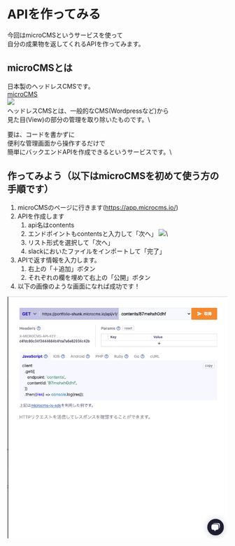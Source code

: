 # APIを作ってみる

今回はmicroCMSというサービスを使って</br>
自分の成果物を返してくれるAPIを作ってみます。

## microCMSとは

日本製のヘッドレスCMSです。\
[microCMS](https://microcms.io)\
![](image/microCMS\_logo.png)\
ヘッドレスCMSとは、一般的なCMS(Wordpressなど)から\
見た目(View)の部分の管理を取り除いたものです。\

要は、コードを書かずに\
便利な管理画面から操作するだけで\
簡単にバックエンドAPIを作成できるというサービスです。\


## 作ってみよう（以下はmicroCMSを初めて使う方の手順です）

1. microCMSのページに行きます(https://app.microcms.io/)
2. APIを作成します
   1. api名はcontents
   2. エンドポイントもcontentsと入力して「次へ」
![](image/microCMS\_logo.png)\   
   3. リスト形式を選択して「次へ」
   4. slackにおいたファイルをインポートして「完了」
3. APIで返す情報を入力します。
   1. 右上の「＋追加」ボタン
   2. それぞれの欄を埋めて右上の「公開」ボタン
4. 以下の画像のような画面になれば成功です！

![](image/APIgenerated.png)
